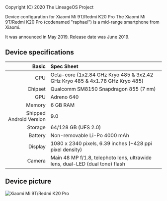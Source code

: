 Copyright (C) 2020 The LineageOS Project

Device configuration for Xiaomi Mi 9T/Redmi K20 Pro
The Xiaomi Mi 9T/Redmi K20 Pro (codenamed "raphael") is a mid-range smartphone from Xiaomi.

It was announced in May 2019. Release date was June 2019.

## Device specifications

Basic   | Spec Sheet
-------:|:-------------------------
CPU     | Octa-core (1x2.84 GHz Kryo 485 & 3x2.42 GHz Kryo 485 & 4x1.78 GHz Kryo 485)
Chipset | Qualcomm SM8150 Snapdragon 855 (7 nm)
GPU     | Adreno 640
Memory  | 6 GB RAM
Shipped Android Version | 9.0
Storage | 64/128 GB (UFS 2.0)
Battery | Non-removable Li-Po 4000 mAh
Display | 1080 x 2340 pixels, 6.39 inches (~428 ppi pixel density)
Camera  | Main 48 MP f/1.8, telephoto lens, ultrawide lens, dual-LED (dual tone) flash

## Device picture

![Xiaomi Mi 9T/Redmi K20 Pro](https://i01.appmifile.com/webfile/globalimg/products/pc/redmik20/index_slider_1.png "Xiaomi Mi 9T/Redmi K20 Pro in carbon black")
